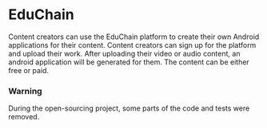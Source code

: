 # EduChain

Content creators can use the EduChain platform to create their own Android applications for their content.
Content creators can sign up for the platform and upload their work. After uploading their video or audio content, an android application will be generated for them. The content can be either free or paid.

### Warning
During the open-sourcing project, some parts of the code and tests were removed.

